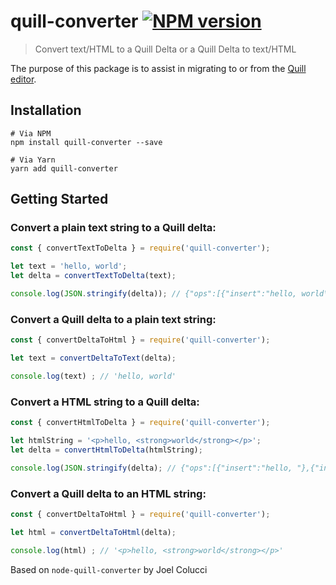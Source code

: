 # quill-converter [![NPM version](https://img.shields.io/npm/v/quill-converter.svg)](https://www.npmjs.com/package/quill-converter)
> Convert text/HTML to a Quill Delta or a Quill Delta to text/HTML

The purpose of this package is to assist in migrating to or from the [Quill editor](https://quilljs.com/).

## Installation
```
# Via NPM
npm install quill-converter --save

# Via Yarn
yarn add quill-converter
```

## Getting Started
### Convert a plain text string to a Quill delta:
```js
const { convertTextToDelta } = require('quill-converter');

let text = 'hello, world';
let delta = convertTextToDelta(text);

console.log(JSON.stringify(delta)); // {"ops":[{"insert":"hello, world\n"}]}
```

### Convert a Quill delta to a plain text string:
```js
const { convertDeltaToHtml } = require('quill-converter');

let text = convertDeltaToText(delta);

console.log(text) ; // 'hello, world'
```

### Convert a HTML string to a Quill delta:
```js
const { convertHtmlToDelta } = require('quill-converter');

let htmlString = '<p>hello, <strong>world</strong></p>';
let delta = convertHtmlToDelta(htmlString);

console.log(JSON.stringify(delta); // {"ops":[{"insert":"hello, "},{"insert":"world","attributes":{"bold":true}}]}
```

### Convert a Quill delta to an HTML string:
```js
const { convertDeltaToHtml } = require('quill-converter');

let html = convertDeltaToHtml(delta);

console.log(html) ; // '<p>hello, <strong>world</strong></p>'
```

Based on `node-quill-converter` by Joel Colucci
